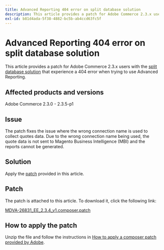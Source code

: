 ```yaml
---
title: Advanced Reporting 404 error on split database solution
description: This article provides a patch for Adobe Commerce 2.3.x users with the [split database solution](https://devdocs.magento.com/guides/v2.3/config-guide/multi-master/multi-master.html) that experience a 404 error when trying to use Advanced Reporting.
exl-id: b81d4ada-5f38-4882-bc5b-ab4ccd63fc5f
---
```

# Advanced Reporting 404 error on split database solution

This article provides a patch for Adobe Commerce 2.3.x users with the [split database solution](https://devdocs.magento.com/guides/v2.3/config-guide/multi-master/multi-master.html) that experience a 404 error when trying to use Advanced Reporting.

## Affected products and versions

Adobe Commerce 2.3.0 - 2.3.5-p1

## Issue

The patch fixes the issue where the wrong connection name is used to collect quotes data. Due to the wrong connection name being used, the quote data is not sent to Magento Business Intelligence (MBI) and the reports cannot be generated.

## Solution

Apply the [patch](assets/MDVA-26831_EE_2.3.4_v1.composer.patch.zip) provided in this article.

## Patch

The patch is attached to this article. To download it, click the following link:

 [MDVA-26831\_EE\_2.3.4\_v1.composer.patch](assets/MDVA-26831_EE_2.3.4_v1.composer.patch.zip)

## How to apply the patch

Unzip the file and follow the instructions in [How to apply a composer patch provided by Adobe](/help/how-to/general/how-to-apply-a-composer-patch-provided-by-magento.md).
